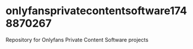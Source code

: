 # onlyfansprivatecontentsoftware1748870267
Repository for Onlyfans Private Content Software projects
